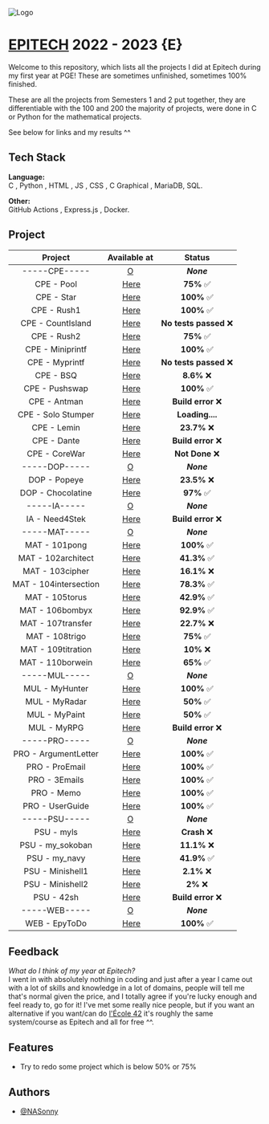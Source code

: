 
![Logo](https://newsroom.ionis-group.com/wp-content/uploads/2021/10/EPITECH-TECHNOLOGY-QUADRI-2021.png)


# [EPITECH](https://www.epitech.eu/) 2022 - 2023  {E}

Welcome to this repository, which lists all the projects I did at Epitech during my first year at PGE! These are sometimes unfinished, sometimes 100% finished.

These are all the projects from Semesters 1 and 2 put together, they are differentiable with the 100 and 200 the majority of projects, were done in C or Python for the mathematical projects.

See below for links and my results ^^


## Tech Stack

**Language:** \
C , Python , HTML , JS , CSS , C Graphical , MariaDB, SQL.

**Other:** \
GitHub Actions , Express.js , Docker.

## Project 

| Project    | Available at     | Status     |  
| :-: | :-: | :-:|
| -----CPE----- | [O](https://github.com/NASonny/EPITECH-23/tree/main/CPE) |***None***|
| CPE - Pool |‎ [Here](https://github.com/NASonny/EPITECH-23/tree/main/CPE/100%20-%20110/CPool)‎| **75%** ✅ |
| CPE - Star |‎ [Here](https://github.com/NASonny/EPITECH-23/tree/main/CPE/100%20-%20110/B-CPE-100-LIL-1-1-Star)‎| **100%** ✅ |
| CPE - Rush1 |‎ [Here](https://github.com/NASonny/EPITECH-23/tree/main/CPE/100%20-%20110/B-CPE-100-LIL-1-1-Rush1)‎| **100%** ✅ |
| CPE - CountIsland |‎ [Here](https://github.com/NASonny/EPITECH-23/tree/main/CPE/100%20-%20110/B-CPE-100-LIL-1-1-CountIsland)‎| **No tests passed** ❌ |
| CPE - Rush2 |‎ [Here](https://github.com/NASonny/EPITECH-23/tree/main/CPE/100%20-%20110/B-CPE-100-LIL-1-1-Rush2)‎| **75%** ✅ |
| CPE - Miniprintf |‎ [Here](https://github.com/NASonny/EPITECH-23/tree/main/CPE/100%20-%20110/B-CPE-101-LIL-1-1-MiniPrintf)‎| **100%** ✅ |
| CPE - Myprintf |‎ [Here](https://github.com/NASonny/EPITECH-23/tree/main/CPE/100%20-%20110/B-CPE-101-LIL-1-1-MyPrintf)‎| **No tests passed** ❌ |
| CPE - BSQ |‎ [Here](https://github.com/NASonny/EPITECH-23/tree/main/CPE/100%20-%20110/B-CPE-110-LIL-1-1-BSQ)‎| **8.6%** ❌ |
| CPE - Pushswap |‎ [Here](https://github.com/NASonny/EPITECH-23/tree/main/CPE/100%20-%20110/B-CPE-110-LIL-1-1-Pushswap)‎| **100%** ✅ |
| CPE - Antman |‎ [Here](https://github.com/NASonny/EPITECH-23/tree/main/CPE/100%20-%20110/B-CPE-110-LIL-1-1-Antman)‎| **Build error** ❌ |
| CPE - Solo Stumper |‎ [Here](https://github.com/NASonny/EPITECH-23/tree/main/CPE/200%20-%20210/Solo-Stumper)‎| **Loading....** |
| CPE - Lemin |‎ [Here](https://github.com/NASonny/EPITECH-23/tree/main/CPE/200%20-%20210/B-CPE-200-LIL-2-1-Lemin)‎| **23.7%** ❌ |
| CPE - Dante |‎ [Here](https://github.com/NASonny/EPITECH-23/tree/main/CPE/200%20-%20210/B-CPE-200-LIL-2-1-Dante)‎| **Build error** ❌ |
| CPE - CoreWar |‎ [Here](https://github.com/NASonny/EPITECH-23/tree/main/CPE/200%20-%20210/B-CPE-200-LIL-2-1-CoreWar)‎| **Not Done** ❌ |
| -----DOP----- | [O](https://github.com/NASonny/EPITECH-23/tree/main/DOP) |***None***|
| DOP - Popeye |‎ [Here](https://github.com/NASonny/EPITECH-23/tree/main/DOP/B-DOP-200-LIL-2-1-Popeye)‎| **23.5%** ❌ |
| DOP - Chocolatine |‎ [Here](https://github.com/NASonny/EPITECH-23/tree/main/DOP/B-DOP-200-LIL-2-1-Chocolatine%20-%20Petit%20Pain)‎| **97%** ✅ |
| -----IA----- | [O](https://github.com/NASonny/EPITECH-23/tree/main/IA) |***None***|
| IA - Need4Stek |‎ [Here](https://github.com/NASonny/EPITECH-23/tree/main/IA/B-AIA-200-LIL-2-1-Need4Stek)‎| **Build error** ❌ |
| -----MAT----- | [O](https://github.com/NASonny/EPITECH-23/tree/main/MAT) |***None***|
| MAT - 101pong |‎ [Here](https://github.com/NASonny/EPITECH-23/tree/main/MAT/B-MAT-100-LIL-1-1-101pong)‎| **100%** ✅ |
| MAT - 102architect |‎ [Here](https://github.com/NASonny/EPITECH-23/tree/main/MAT/B-MAT-100-LIL-1-1-102architect)‎| **41.3%** ✅ |
| MAT - 103cipher |‎ [Here](https://github.com/NASonny/EPITECH-23/tree/main/MAT/B-MAT-100-LIL-1-1-103cipher)‎| **16.1%** ❌ |
| MAT - 104intersection |‎ [Here](https://github.com/NASonny/EPITECH-23/tree/main/MAT/B-MAT-100-LIL-1-1-104intersection)‎| **78.3%** ✅ |
| MAT - 105torus |‎ [Here](https://github.com/NASonny/EPITECH-23/tree/main/MAT/B-MAT-100-LIL-1-1-105torus)‎| **42.9%** ✅ |
| MAT - 106bombyx |‎ [Here](https://github.com/NASonny/EPITECH-23/tree/main/MAT/B-MAT-200-LIL-2-1-106bombyx)‎| **92.9%** ✅ |
| MAT - 107transfer |‎ [Here](https://github.com/NASonny/EPITECH-23/tree/main/MAT/B-MAT-200-LIL-2-1-107transfer)‎| **22.7%** ❌ |
| MAT - 108trigo |‎ [Here](https://github.com/NASonny/EPITECH-23/tree/main/MAT/B-MAT-200-LIL-2-1-108trigo)‎| **75%** ✅ |
| MAT - 109titration |‎ [Here](https://github.com/NASonny/EPITECH-23/tree/main/MAT/B-MAT-200-LIL-2-1-109titration)‎| **10%** ❌ |
| MAT - 110borwein |‎ [Here](https://github.com/NASonny/EPITECH-23/tree/main/MAT/B-MAT-200-LIL-2-1-110borwein)‎| **65%** ✅ |
| -----MUL----- | [O](https://github.com/NASonny/EPITECH-23/tree/main/MUL) |***None***|
| MUL - MyHunter |‎ [Here](https://github.com/NASonny/EPITECH-23/tree/main/MAT/B-MAT-200-LIL-2-1-110borwein)‎| **100%** ✅ |
| MUL - MyRadar |‎ [Here](https://github.com/NASonny/EPITECH-23/tree/main/MAT/B-MAT-200-LIL-2-1-110borwein)‎| **50%** ✅ |
| MUL - MyPaint |‎ [Here](https://github.com/NASonny/EPITECH-23/tree/main/MAT/B-MAT-200-LIL-2-1-110borwein)‎| **50%** ✅ |
| MUL - MyRPG |‎ [Here](https://github.com/NASonny/EPITECH-23/tree/main/MAT/B-MAT-200-LIL-2-1-110borwein)‎| **Build error** ❌ |
| -----PRO----- | [O](https://github.com/NASonny/EPITECH-23/tree/main/PRO) |***None***|
| PRO - ArgumentLetter |‎ [Here](https://github.com/NASonny/EPITECH-23/tree/main/PRO/B-PRO-100-LIL-1-1-ArgumentLetter)‎| **100%** ✅ |
| PRO - ProEmail |‎ [Here](https://github.com/NASonny/EPITECH-23/tree/main/PRO/B-PRO-100-LIL-1-1-ProEmail)‎| **100%** ✅ |
| PRO - 3Emails |‎ [Here](https://github.com/NASonny/EPITECH-23/tree/main/PRO/B-PRO-200-LIL-2-1-3Emails)‎| **100%** ✅ |
| PRO - Memo |‎ [Here](https://github.com/NASonny/EPITECH-23/tree/main/PRO/B-PRO-200-LIL-2-1-Memo)‎| **100%** ✅ |
| PRO - UserGuide |‎ [Here](https://github.com/NASonny/EPITECH-23/tree/main/PRO/B-PRO-200-LIL-2-1-UserGuide)‎| **100%** ✅ |
| -----PSU----- | [O](https://github.com/NASonny/EPITECH-23/tree/main/PSU) |***None***|
| PSU - myls |‎ [Here](https://github.com/NASonny/EPITECH-23/tree/main/PSU/B-PSU-100-LIL-1-1-myls)‎| **Crash** ❌ |
| PSU - my_sokoban |‎ [Here](https://github.com/NASonny/EPITECH-23/tree/main/PSU/B-PSU-100-LIL-1-1-Sokoban)‎| **11.1%** ❌ |
| PSU - my_navy |‎ [Here](https://github.com/NASonny/EPITECH-23/tree/main/PSU/B-PSU-100-LIL-1-1-Navy)‎| **41.9%** ✅ |
| PSU - Minishell1 |‎ [Here](https://github.com/NASonny/EPITECH-23/tree/main/PSU/B-PSU-200-LIL-2-1-minishell1)‎| **2.1%** ❌ |
| PSU - Minishell2 |‎ [Here](https://github.com/NASonny/EPITECH-23/tree/main/PSU/B-PSU-200-LIL-2-1-minishell2)‎| **2%** ❌ |
| PSU - 42sh |‎ [Here](https://github.com/NASonny/EPITECH-23/tree/main/PSU/B-PSU-200-LIL-2-1-42sh)‎| **Build error** ❌ |
| -----WEB----- | [O](https://github.com/NASonny/EPITECH-23/tree/main/WEB) |***None***|
| WEB - EpyToDo |‎ [Here](https://github.com/NASonny/EPITECH-23/tree/main/WEB/B-WEB-200-LIL-2-1-Epytodo)‎| **100%** ✅ |
 
## Feedback

*What do I think of my year at Epitech?*\
I went in with absolutely nothing in coding and just after a year I came out with a lot of skills and knowledge in a lot of domains, people will tell me that's normal given the price, and I totally agree if you're lucky enough and feel ready to, go for it! I've met some really nice people, but if you want an alternative if you want/can do [l'École 42](https://42.fr/) it's roughly the same system/course as Epitech and all for free ^^.
## Features

- Try to redo some project which is below 50% or 75%



## Authors

- [@NASonny](https://github.com/NASonny)

